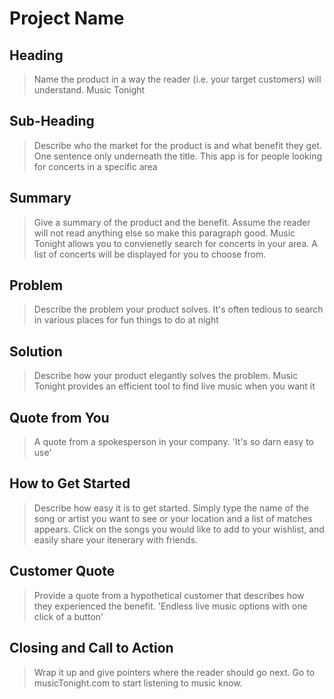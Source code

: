 # Project Name #

<!-- 
> This material was originally posted [here](http://www.quora.com/What-is-Amazons-approach-to-product-development-and-product-management). It is reproduced here for posterities sake.

There is an approach called "working backwards" that is widely used at Amazon. They work backwards from the customer, rather than starting with an idea for a product and trying to bolt customers onto it. While working backwards can be applied to any specific product decision, using this approach is especially important when developing new products or features.

For new initiatives a product manager typically starts by writing an internal press release announcing the finished product. The target audience for the press release is the new/updated product's customers, which can be retail customers or internal users of a tool or technology. Internal press releases are centered around the customer problem, how current solutions (internal or external) fail, and how the new product will blow away existing solutions.

If the benefits listed don't sound very interesting or exciting to customers, then perhaps they're not (and shouldn't be built). Instead, the product manager should keep iterating on the press release until they've come up with benefits that actually sound like benefits. Iterating on a press release is a lot less expensive than iterating on the product itself (and quicker!).

If the press release is more than a page and a half, it is probably too long. Keep it simple. 3-4 sentences for most paragraphs. Cut out the fat. Don't make it into a spec. You can accompany the press release with a FAQ that answers all of the other business or execution questions so the press release can stay focused on what the customer gets. My rule of thumb is that if the press release is hard to write, then the product is probably going to suck. Keep working at it until the outline for each paragraph flows. 

Oh, and I also like to write press-releases in what I call "Oprah-speak" for mainstream consumer products. Imagine you're sitting on Oprah's couch and have just explained the product to her, and then you listen as she explains it to her audience. That's "Oprah-speak", not "Geek-speak".

Once the project moves into development, the press release can be used as a touchstone; a guiding light. The product team can ask themselves, "Are we building what is in the press release?" If they find they're spending time building things that aren't in the press release (overbuilding), they need to ask themselves why. This keeps product development focused on achieving the customer benefits and not building extraneous stuff that takes longer to build, takes resources to maintain, and doesn't provide real customer benefit (at least not enough to warrant inclusion in the press release).
 -->
 
## Heading ##
  > Name the product in a way the reader (i.e. your target customers) will understand.
  Music Tonight

## Sub-Heading ##
  > Describe who the market for the product is and what benefit they get. One sentence only underneath the title.
  This app is for people looking for concerts in a specific area

## Summary ##
  > Give a summary of the product and the benefit. Assume the reader will not read anything else so make this paragraph good.
  Music Tonight allows you to convienetly search for concerts in your area. A list of concerts will be displayed for you to choose from.

## Problem ##
  > Describe the problem your product solves.
  It's often tedious to search in various places for fun things to do at night
## Solution ##
  > Describe how your product elegantly solves the problem.
  Music Tonight provides an efficient tool to find live music when you want it

## Quote from You ##
  > A quote from a spokesperson in your company.
  'It's so darn easy to use'

## How to Get Started ##
  > Describe how easy it is to get started.
  Simply type the name of the song or artist you want to see or your location and a list of matches appears. Click on the songs you would like to add to your wishlist, and easily share your itenerary with friends.

## Customer Quote ##
  > Provide a quote from a hypothetical customer that describes how they experienced the benefit.
  'Endless live music options with one click of a button'

## Closing and Call to Action ##
  > Wrap it up and give pointers where the reader should go next.
  Go to musicTonight.com to start listening to music know.
